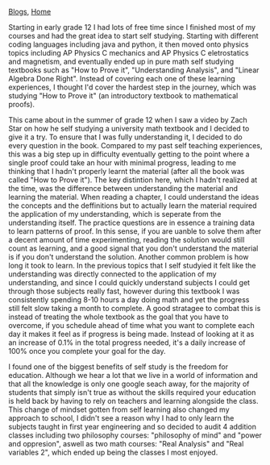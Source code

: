 [Blogs](https://hudsonnock.github.io/Blog), [Home](https://hudsonnock.github.io/)

Starting in early grade 12 I had lots of free time since I finished most of my courses and had the great idea to start self studying. Starting with different coding languages including java and python, it then moved onto physics topics including AP Physics C mechanics and AP Physics C eletrostatics and magnetism, and eventually ended up in pure math self studying textbooks such as "How to Prove it", "Understanding Analysis", and "Linear Algebra Done Right". Instead of covering each one of these learning experiences, I thought I'd cover the hardest step in the journey, which was studying "How to Prove it" (an introductory textbook to mathematical proofs).

This came about in the summer of grade 12 when I saw a video by Zach Star on how he self studying a university math textbook and I decided to give it a try. To ensure that I was fully understanding it, I decided to do every question in the book. 
Compared to my past self teaching experiences, this was a big step up in difficulty eventually getting to the point where a single proof could take an hour with minimal progress, leading to me thinking that I hadn't properly learnt the material (after all the book was called "How to Prove it"). The key distintion here, which I hadn't realized at the time, was the difference between understanding the material and learning the material. When reading a chapter, I could understand the ideas the concepts and the deffinitions but to actually learn the material required the application of my understanding, which is seperate from the understanding itself. The practice questions are in essence a training data to learn patterns of proof. In this sense, if you are uanble to solve them after a decent amount of time experimenting, reading the solution would still count as learning, and a good signal that you don't understand the material is if you don't understand the solution. 
Another common problem is how long it took to learn. In the previous topics that I self studyied it felt like the understanding was directly connected to the application of my understanding, and since I could quickly understand subjects I could get through those subjects really fast, however during this textbook I was consistently spending 8-10 hours a day doing math and yet the progress still felt slow taking a month to complete. A good stratagee to combat this is instead of treating the whole textbook as the goal that you have to overcome, if you schedule ahead of time what you want to complete each day it makes it feel as if progress is being made. Instead of looking at it as an increase of 0.1% in the total progress needed, it's a daily increase of 100% once you complete your goal for the day.

I found one of the biggest benefits of self study is the freedom for education. Although we hear a lot that we live in a world of information and that all the knowledge is only one google seach away, for the majority of students that simply isn't true as without the skills required your education is held back by having to rely on teachers and learning alongside the class. This change of mindset gotten from self learning also changed my approach to school, I didn't see a reason why I had to only learn the subjects taught in first year engineering and so decided to audit 4 addition classes including two philosophy courses: "philosophy of mind" and "power and oppresion", aswell as two math courses: "Real Analysis" and "Real variables 2", which ended up being the classes I most enjoyed.
